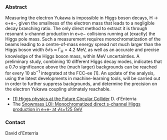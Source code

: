 ### Abstract

Measuring the electron Yukawa is impossible in Higgs boson decays, H → e+e−, given the smallness of the electron mass that leads to a negligible decay branching ratio. The only direct method to extract it is through resonant s-channel production in e+e− collisions running at (exactly) the Higgs pole mass. Such a measurement requires monochromatization of the beams leading to a centre-of-mass energy spread not much larger than the Higgs boson width δ√s ≈ Γ<sub>H</sub> = 4.2 MeV, as well as an accurate and precise knowledge of the Higgs boson mass, within MeV uncertainties. A preliminary study, combining 10 different Higgs decay modes, indicates that a 0.7σ significance above the (much larger) backgrounds can be reached for every 10 ab<sup>−1</sup> integrated at the FCC-ee [1]. An update of the analysis, using the latest developments in machine-learning tools, will be carried out in order to further suppress backgrounds, and determine the precision on the electron Yukawa coupling ultimately reachable.

- [[1] Higgs physics at the Future Circular Collider](https://arxiv.org/abs/1701.02663) D. d'Enterria
- The [Snowmass LOI: Monochromatized direct s-channel Higgs production in e+e- at √s=125 GeV](https://indico.cern.ch/event/951830/contributions/4002425/attachments/2096666/3524188/SNOWMASS21-AF3_AF1-EF0_EF0-RF0_RF0_Benedikt4-149.pdf)

### Contact
David d'Enterria


